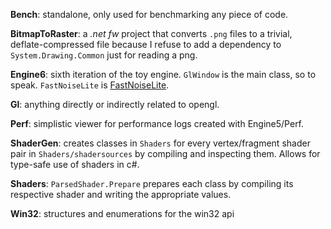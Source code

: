 **Bench**: standalone, only used for benchmarking any piece of code.

**BitmapToRaster**: a *.net fw* project that converts `.png` files to a trivial, deflate-compressed file because I refuse to add a dependency to `System.Drawing.Common` just for reading a png.

**Engine6**: sixth iteration of the toy engine. `GlWindow` is the main class, so to speak. `FastNoiseLite` is [FastNoiseLite](https://github.com/Auburn/FastNoiseLite).

**Gl**: anything directly or indirectly related to opengl. 

**Perf**: simplistic viewer for performance logs created with Engine5/Perf.

**ShaderGen**: creates classes in `Shaders` for every vertex/fragment shader pair in `Shaders/shadersources` by compiling and inspecting them. Allows for type-safe use of shaders in c#.

**Shaders**: `ParsedShader.Prepare` prepares each class by compiling its respective shader and writing the appropriate values. 

**Win32**: structures and enumerations for the win32 api
